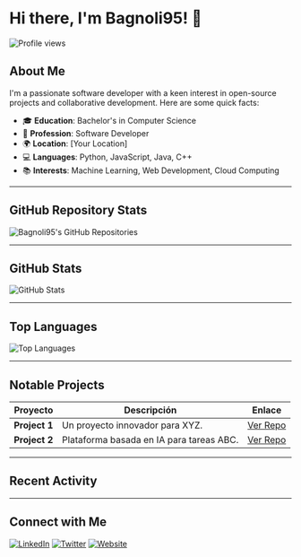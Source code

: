 # Hi there, I'm Bagnoli95! 👋

![Profile views](https://komarev.com/ghpvc/?username=Bagnoli95&color=blue)

## About Me
I'm a passionate software developer with a keen interest in open-source projects and collaborative development. Here are some quick facts:

- 🎓 **Education**: Bachelor's in Computer Science
- 💼 **Profession**: Software Developer
- 🌍 **Location**: [Your Location]
- 💻 **Languages**: Python, JavaScript, Java, C++
- 📚 **Interests**: Machine Learning, Web Development, Cloud Computing

---

## GitHub Repository Stats
![Bagnoli95's GitHub Repositories](https://github-readme-stats.vercel.app/api?username=Bagnoli95&show_icons=true&hide=stars&count_private=true&include_all_commits=true&hide_title=true&theme=dark)

---

## GitHub Stats
![GitHub Stats](https://github-readme-stats.vercel.app/api?username=Bagnoli95&show_icons=true&theme=dark)

---

## Top Languages
![Top Languages](https://github-readme-stats.vercel.app/api/top-langs/?username=Bagnoli95&layout=compact&theme=dark)

---

## Notable Projects
| Proyecto       | Descripción                                   | Enlace                |
|----------------|-----------------------------------------------|-----------------------|
| **Project 1**  | Un proyecto innovador para XYZ.               | [Ver Repo](#)         |
| **Project 2**  | Plataforma basada en IA para tareas ABC.      | [Ver Repo](#)         |

---

## Recent Activity
<!--START_SECTION:activity-->
<!--END_SECTION:activity-->

---

## Connect with Me
[![LinkedIn](https://img.shields.io/badge/LinkedIn-Bagnoli95-blue?logo=linkedin)](https://linkedin.com/in/Bagnoli95)
[![Twitter](https://img.shields.io/badge/Twitter-Bagnoli95-blue?logo=twitter)](https://twitter.com/Bagnoli95)
[![Website](https://img.shields.io/badge/Website-Portfolio-blue?logo=google-chrome)](https://bagnoli95.github.io)
